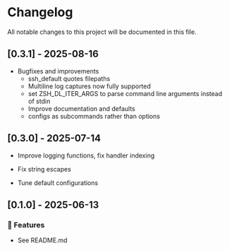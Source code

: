# Changelog

All notable changes to this project will be documented in this file.

## [0.3.1] - 2025-08-16

- Bugfixes and improvements
	- ssh_default quotes filepaths
	- Multiline log captures now fully supported
	- set ZSH_DL_ITER_ARGS to parse command line arguments instead of stdin
	- Improve documentation and defaults
	- configs as subcommands rather than options

## [0.3.0] - 2025-07-14

- Improve logging functions, fix handler indexing

- Fix string escapes

- Tune default configurations

## [0.1.0] - 2025-06-13

### 🚀 Features

- See README.md

